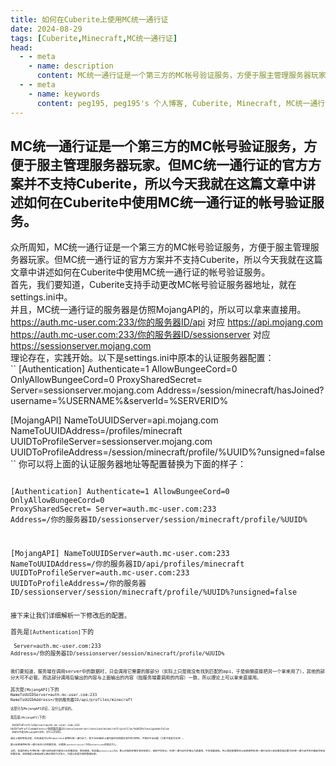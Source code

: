 ```yaml
---
title: 如何在Cuberite上使用MC统一通行证
date: 2024-08-29
tags: [Cuberite,Minecraft,MC统一通行证]
head:
  - - meta
    - name: description
      content: MC统一通行证是一个第三方的MC帐号验证服务，方便于服主管理服务器玩家。但MC统一通行证的官方方案并不支持Cuberite，所以今天我就在这篇文章中讲述如何在Cuberite中使用MC统一通行证的帐号验证服务。
  - - meta
    - name: keywords
      content: peg195, peg195's 个人博客, Cuberite, Minecraft, MC统一通行证
---
```

MC统一通行证是一个第三方的MC帐号验证服务，方便于服主管理服务器玩家。但MC统一通行证的官方方案并不支持Cuberite，所以今天我就在这篇文章中讲述如何在Cuberite中使用MC统一通行证的帐号验证服务。
---
众所周知，MC统一通行证是一个第三方的MC帐号验证服务，方便于服主管理服务器玩家。但MC统一通行证的官方方案并不支持Cuberite，所以今天我就在这篇文章中讲述如何在Cuberite中使用MC统一通行证的帐号验证服务。  
首先，我们要知道，Cuberite支持手动更改MC帐号验证服务器地址，就在settings.ini中。  
并且，MC统一通行证的服务器是仿照MojangAPI的，所以可以拿来直接用。  
https://auth.mc-user.com:233/你的服务器ID/api 对应 https://api.mojang.com  
https://auth.mc-user.com:233/你的服务器ID/sessionserver 对应 https://sessionserver.mojang.com  
理论存在，实践开始。以下是settings.ini中原本的认证服务器配置：  
``
[Authentication]
Authenticate=1
AllowBungeeCord=0
OnlyAllowBungeeCord=0
ProxySharedSecret=
Server=sessionserver.mojang.com
Address=/session/minecraft/hasJoined?username=%USERNAME%&serverId=%SERVERID%

[MojangAPI]
NameToUUIDServer=api.mojang.com
NameToUUIDAddress=/profiles/minecraft
UUIDToProfileServer=sessionserver.mojang.com
UUIDToProfileAddress=/session/minecraft/profile/%UUID%?unsigned=false
``
你可以将上面的认证服务器地址等配置替换为下面的样子：  
<code>  
[Authentication]
Authenticate=1
AllowBungeeCord=0
OnlyAllowBungeeCord=0
ProxySharedSecret=
Server=auth.mc-user.com:233
Address=/你的服务器ID/sessionserver/session/minecraft/profile/%UUID%

[MojangAPI]
NameToUUIDServer=auth.mc-user.com:233
NameToUUIDAddress=/你的服务器ID/api/profiles/minecraft
UUIDToProfileServer=auth.mc-user.com:233
UUIDToProfileAddress=/你的服务器ID/sessionserver/session/minecraft/profile/%UUID%?unsigned=false
<code>  
接下来让我们详细解析一下修改后的配置。  
首先是`[Authentication]`下的  
<code>
Server=auth.mc-user.com:233
Address=/你的服务器ID/sessionserver/session/minecraft/profile/%UUID%
<code>  
我们要知道，服务端在调用server中的数据时，只会调用它需要的那部分（实际上只是我没有找到匹配的api，于是偷懒直接把另一个拿来用了），其他的部分大可不必管。而这部分调用后输出的内容与上面输出的内容（指服务端要调用的内容）一致，所以理论上可以拿来直接用。  
其次是`[MojangAPI]`下的
<code>
NameToUUIDServer=auth.mc-user.com:233
NameToUUIDAddress=/你的服务器ID/api/profiles/minecraft
<code>  
这部分与MojangAPI对应，没什么好说的。  
最后是`[MojangAPI]`下的  
<code>
UUIDToProfileServer=auth.mc-user.com:233
UUIDToProfileAddress=/你的服务器ID/sessionserver/session/minecraft/profile/%UUID%?unsigned=false
<code>
这部分也是与MojangAPI对应，没什么好说的。  
通过上面的修改过程，你应该就可以在Cuberite上使用MC统一通行证了。我不100%确定上面内容在你的服务器中的可用性，不保证不出问题（毕竟不是官方支持）。  
要让玩家使用MC统一通行证进入你的服务器，记得把`[Authentication]`下的`Authenticate`的值设为1。  
当然，如果你想让不用MC统一通行证的玩家也能进入你的服务器，那你随意。但如果`Authenticate`为0，那么你做的步骤没有任何意义，皮肤不会显示，MC统一通行证也会被认为是盗版，不会加载皮肤。所以我还是推荐你让玩家使用MC统一通行证进入验证服务器设置为MC统一通行证并且开着帐号验证的服务器，这样既能让离线玩家以像正版的方式进入，也能让你更方便的管理玩家。